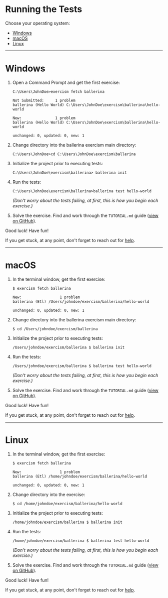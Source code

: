 # Running the Tests

Choose your operating system:

* [Windows](#windows)
* [macOS](#macos)
* [Linux](#linux)

----

# Windows

1. Open a Command Prompt and get the first exercise:

     ```batchfile
     C:\Users\JohnDoe>exercism fetch ballerina

     Not Submitted:     1 problem
     ballerina (Hello World) C:\Users\JohnDoe\exercism\ballerina\hello-world

     New:               1 problem
     ballerina (Hello World) C:\Users\JohnDoe\exercism\ballerina\hello-world

     unchanged: 0, updated: 0, new: 1
   ```

2. Change directory into the ballerina exercism main directory:

     ```batchfile
     C:\Users\JohnDoe>cd C:\Users\JohnDoe\exercism\ballerina
     ```
3. Initialize the project prior to executing tests:

     ```batchfile
     C:\Users\JohnDoe\exercism\ballerina> ballerina init
     ```
     
4. Run the tests:

     ```batchfile
     C:\Users\JohnDoe\exercism\ballerina>ballerina test hello-world 
     ```
   *(Don't worry about the tests failing, at first, this is how you begin each exercise.)*

5. Solve the exercise.  Find and work through the `TUTORIAL.md` guide ([view on GitHub](https://github.com/exercism/ballerina/blob/master/exercises/hello-world/TUTORIAL.md)).


Good luck!  Have fun!

If you get stuck, at any point, don't forget to reach out for [help](http://exercism.io/languages/ballerina/help).

----

# macOS

1. In the terminal window, get the first exercise:

     ```
     $ exercism fetch ballerina

     New:                 1 problem
     ballerina (Etl) /Users/johndoe/exercism/ballerina/hello-world

     unchanged: 0, updated: 0, new: 1
    ```

2. Change directory into the ballerina exercism main directory:

     ```
     $ cd /Users/johndoe/exercism/ballerina
     ```


3. Initialize the project prior to executing tests:

     ```batchfile
     /Users/johndoe/exercism/ballerina $ ballerina init
     ```

4. Run the tests:

    ```
    /Users/johndoe/exercism/ballerina $ ballerina test hello-world
    ```
   *(Don't worry about the tests failing, at first, this is how you begin each exercise.)*

5. Solve the exercise.  Find and work through the `TUTORIAL.md` guide ([view on GitHub](https://github.com/exercism/ballerina/blob/master/exercises/hello-world/TUTORIAL.md)).

Good luck!  Have fun!

If you get stuck, at any point, don't forget to reach out for [help](http://exercism.io/languages/ballerina/help).

----

# Linux

1. In the terminal window, get the first exercise:

     ```
     $ exercism fetch ballerina

     New:                 1 problem
     ballerina (Etl) /home/johndoe/exercism/ballerina/hello-world

     unchanged: 0, updated: 0, new: 1

    ```

2. Change directory into the exercise:

     ```
     $ cd /home/johndoe/exercism/ballerina/hello-world
     ```

3. Initialize the project prior to executing tests:

     ```batchfile
     /home/johndoe/exercism/ballerina $ ballerina init
     ```

4. Run the tests:

    ```
    /home/johndoe/exercism/ballerina $ ballerina test hello-world
    ```
   *(Don't worry about the tests failing, at first, this is how you begin each exercise.)*

5. Solve the exercise.  Find and work through the `TUTORIAL.md` guide ([view on GitHub](https://github.com/exercism/ballerina/blob/master/exercises/hello-world/TUTORIAL.md)).

Good luck!  Have fun!

If you get stuck, at any point, don't forget to reach out for [help](http://exercism.io/languages/ballerina/help).
